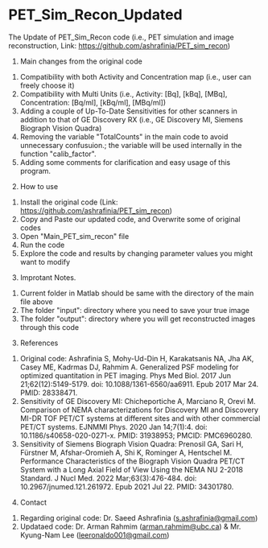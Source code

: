 # PET_Sim_Recon_Updated
The Update of PET_Sim_Recon code (i.e., PET simulation and image reconstruction, Link: https://github.com/ashrafinia/PET_sim_recon)


1. Main changes from the original code
1) Compatibility with both Activity and Concentration map (i.e., user can freely choose it)
2) Compatibility with Multi Units (i.e., Activity: [Bq], [kBq], [MBq], Concentration: [Bq/ml], [kBq/ml], [MBq/ml])
3) Adding a couple of Up-To-Date Sensitivities for other scanners in addition to that of GE Discovery RX (i.e.,  GE Discovery MI, Siemens Biograph Vision Quadra)
4) Removing the variable "TotalCounts" in the main code to avoid unnecessary confusuion.; the variable will be used internally in the function "calib_factor".
5) Adding some comments for clarification and easy usage of this program. 

2. How to use
1) Install the original code (Link: https://github.com/ashrafinia/PET_sim_recon)
2) Copy and Paste our updated code, and Overwrite some of original codes
3) Open "Main_PET_sim_recon" file
4) Run the code 
5) Explore the code and results by changing parameter values you might want to modify

3. Improtant Notes.
1) Current folder in Matlab should be same with the directory of the main file above
2) The folder "input": directory where you need to save your true image
3) The folder "output": directory where you will get reconstructed images through this code

3. References
1) Original code: Ashrafinia S, Mohy-Ud-Din H, Karakatsanis NA, Jha AK, Casey ME, Kadrmas DJ, Rahmim A. Generalized PSF modeling for optimized quantitation in PET imaging. Phys Med Biol. 2017 Jun 21;62(12):5149-5179. doi: 10.1088/1361-6560/aa6911. Epub 2017 Mar 24. PMID: 28338471.
2) Sensitivity of GE Discovery MI: Chicheportiche A, Marciano R, Orevi M. Comparison of NEMA characterizations for Discovery MI and Discovery MI-DR TOF PET/CT systems at different sites and with other commercial PET/CT systems. EJNMMI Phys. 2020 Jan 14;7(1):4. doi: 10.1186/s40658-020-0271-x. PMID: 31938953; PMCID: PMC6960280.
3) Sensitivity of Siemens Biograph Vision Quadra: Prenosil GA, Sari H, Fürstner M, Afshar-Oromieh A, Shi K, Rominger A, Hentschel M. Performance Characteristics of the Biograph Vision Quadra PET/CT System with a Long Axial Field of View Using the NEMA NU 2-2018 Standard. J Nucl Med. 2022 Mar;63(3):476-484. doi: 10.2967/jnumed.121.261972. Epub 2021 Jul 22. PMID: 34301780.

4. Contact
1) Regarding original code: Dr. Saeed Ashrafinia (s.ashrafinia@gmail.com)
2) Updataed code: Dr. Arman Rahmim (arman.rahmim@ubc.ca) & Mr. Kyung-Nam Lee (leeronaldo001@gmail.com)

